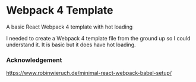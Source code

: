# Webpack 4 Template
A basic React Webpack 4 template with hot loading

I needed to create a Webpack 4 template file from the ground up so I could understand it.
It is basic but it does have hot loading.


### Acknowledgement
https://www.robinwieruch.de/minimal-react-webpack-babel-setup/
